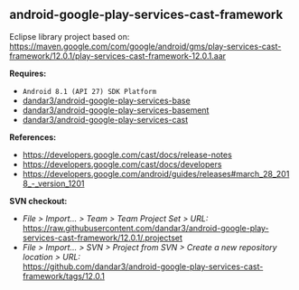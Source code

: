 ## android-google-play-services-cast-framework

Eclipse library project based on:<br/>
https://maven.google.com/com/google/android/gms/play-services-cast-framework/12.0.1/play-services-cast-framework-12.0.1.aar

**Requires:**
- `Android 8.1 (API 27) SDK Platform`
- [dandar3/android-google-play-services-base](https://github.com/dandar3/android-google-play-services-base/tree/12.0.1)
- [dandar3/android-google-play-services-basement](https://github.com/dandar3/android-google-play-services-basement/tree/12.0.1)
- [dandar3/android-google-play-services-cast](https://github.com/dandar3/android-google-play-services-cast/tree/12.0.1)

**References:**
- https://developers.google.com/cast/docs/release-notes
- https://developers.google.com/cast/docs/developers
- https://developers.google.com/android/guides/releases#march_28_2018_-_version_1201

**SVN checkout:**
- _File > Import... > Team > Team Project Set > URL:_<br/>
  https://raw.githubusercontent.com/dandar3/android-google-play-services-cast-framework/12.0.1/.projectset
- _File > Import... > SVN > Project from SVN > Create a new repository location > URL:_<br/> 
  https://github.com/dandar3/android-google-play-services-cast-framework/tags/12.0.1